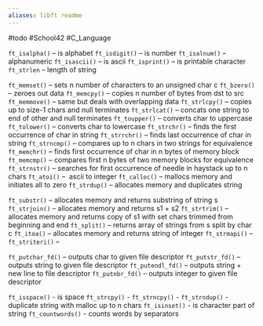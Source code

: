 ```yaml
---
aliases: libft readme
---
```

#todo #School42 #C_Language 

`ft_isalpha()` – is alphabet
`ft_isdigit()` – is number
`ft_isalnum()` – alphanumeric
`ft_isascii()` – is ascii
`ft_isprint()` – is printable character
`ft_strlen` –       length of string

`ft_memset()` –   sets n number of characters to an unsigned char c
`ft_bzero()` –     zeroes out data
`ft_memcpy()` –   copies n number of bytes from dst to src
`ft_memmove()` – same but deals with overlapping data
`ft_strlcpy()` – copies up to size-1 chars and null terminates
`ft_strlcat()` – concats one string to end of other and null terminates
`ft_toupper()` – converts char to uppercase
`ft_tolower()` – converts char to lowercase
`ft_strchr()` –   finds the first occurrence of char in string
`ft_strrchr()` – finds last occurrence of char in string
`ft_strncmp()` – compares up to n chars in two strings for equivalence
`ft_memchr()` –   finds first occurrence of char in n bytes of memory block
`ft_memcmp()` –   compares first n bytes of two memory blocks for equivalence
`ft_strnstr()` – searches for first occurrence of needle in haystack up to n chars
`ft_atoi()` –       ascii to integer
`ft_calloc()` –   mallocs memory and initiates all to zero
`ft_strdup()` –   allocates memory and duplicates string

`ft_substr()` –   allocates memory and returns substring of string s
`ft_strjoin()` – allocates memory and returns s1 + s2
`ft_strtrim()` – allocates memory and returns copy of s1 with set chars trimmed from beginning and end
`ft_split()` –     returns array of strings from s split by char c
`ft_itoa()` –       allocates memory and returns string of integer
`ft_strmapi()` – 
`ft_striteri()` – 

`ft_putchar_fd()` –  outputs char to given file descriptor 
`ft_putstr_fd()` –    outputs string to given file descriptor
`ft_putendl_fd()` –  outputs string + new line to file descriptor
`ft_putnbr_fd()` –    outputs integer to given file descriptor

`ft_isspace()` - is space
`ft_strcpy()` - 
`ft_strncpy()` - 
`ft_strndup()` - duplicate string with malloc up to n chars
`ft_isinset()` - is character part of string
`ft_countwords()` - counts words by separators